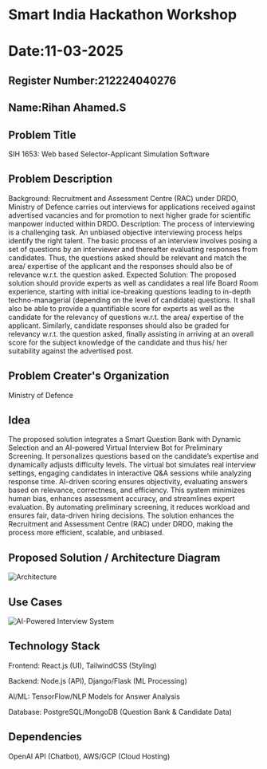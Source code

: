 # Smart India Hackathon Workshop
# Date:11-03-2025
## Register Number:212224040276
## Name:Rihan Ahamed.S
## Problem Title
SIH 1653: Web based Selector-Applicant Simulation Software
## Problem Description
Background: Recruitment and Assessment Centre (RAC) under DRDO, Ministry of Defence carries out interviews for applications received against advertised vacancies and for promotion to next higher grade for scientific manpower inducted within DRDO. Description: The process of interviewing is a challenging task. An unbiased objective interviewing process helps identify the right talent. The basic process of an interview involves posing a set of questions by an interviewer and thereafter evaluating responses from candidates. Thus, the questions asked should be relevant and match the area/ expertise of the applicant and the responses should also be of relevance w.r.t. the question asked. Expected Solution: The proposed solution should provide experts as well as candidates a real life Board Room experience, starting with initial ice-breaking questions leading to in-depth techno-managerial (depending on the level of candidate) questions. It shall also be able to provide a quantifiable score for experts as well as the candidate for the relevancy of questions w.r.t. the area/ expertise of the applicant. Similarly, candidate responses should also be graded for relevancy w.r.t. the question asked, finally assisting in arriving at an overall score for the subject knowledge of the candidate and thus his/ her suitability against the advertised post.

## Problem Creater's Organization
Ministry of Defence

## Idea
The proposed solution integrates a Smart Question Bank with Dynamic Selection and an AI-powered Virtual Interview Bot for Preliminary Screening. It personalizes questions based on the candidate’s expertise and dynamically adjusts difficulty levels. The virtual bot simulates real interview settings, engaging candidates in interactive Q&A sessions while analyzing response time. AI-driven scoring ensures objectivity, evaluating answers based on relevance, correctness, and efficiency. This system minimizes human bias, enhances assessment accuracy, and streamlines expert evaluation. By automating preliminary screening, it reduces workload and ensures fair, data-driven hiring decisions. The solution enhances the Recruitment and Assessment Centre (RAC) under DRDO, making the process more efficient, scalable, and unbiased.

## Proposed Solution / Architecture Diagram

![Architecture](https://github.com/user-attachments/assets/7664ed9b-4026-473c-b232-e8302a819e97)

## Use Cases
![AI-Powered Interview System](https://github.com/user-attachments/assets/9d7f5fba-77fb-4b82-a66b-4e5c661d71ef)


## Technology Stack
Frontend: React.js (UI), TailwindCSS (Styling)

Backend: Node.js (API), Django/Flask (ML Processing)

AI/ML: TensorFlow/NLP Models for Answer Analysis

Database: PostgreSQL/MongoDB (Question Bank & Candidate Data)


## Dependencies
OpenAI API (Chatbot), AWS/GCP (Cloud Hosting)
